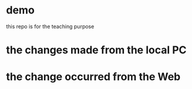 # demo
this repo is for the teaching purpose

# the changes made from the local PC

# the change occurred from the Web
